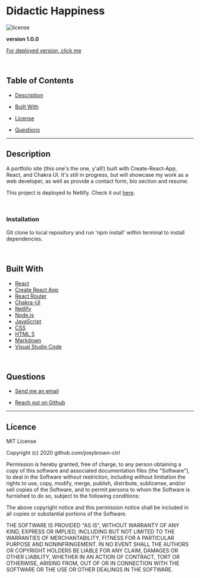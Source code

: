 # Didactic Happiness

![license](https://img.shields.io/badge/License-MIT-blue.svg)

**version 1.0.0**

[For deployed version, click me](https://georgejosephbrown.com)

<br>

  ## Table of Contents

  
* [Description](#description)
  
* [Built With](#builtwith) 
  
* [License](#license)
  
* [Questions](#questions)

  
<hr>

  ## Description 

A portfolio site (this one's the one, y'all!) built with Create-React-App, React, and Chakra UI. It's still in progress, but will showcase my work as a web developer, as well as provide a contact form, bio section and resume.

This project is deployed to Netlify. Check it out [here](https://georgejosephbrown.com).

<br>

  ### Installation

  Git clone to local repository and run 'npm install' within terminal to install dependencies.
  
  <br>

  ## Built With

* [React](https://reactjs.org/)
* [Create React App](https://create-react-app.dev/)
* [React Router](https://reactrouter.com/web/guides/quick-start)
* [Chakra-UI](https://chakra-ui.com/)
* [Netlify](https://www.netlify.com/)
* [Node.js](https://nodejs.org/en/about/)
* [JavaScript](https://developer.mozilla.org/en-US/docs/Web/JavaScript)
* [CSS](https://developer.mozilla.org/en-US/docs/Web/CSS)
* [HTML 5](https://developer.mozilla.org/en-US/docs/Web/Guide/HTML/HTML5)
* [Markdown](https://guides.github.com/features/mastering-markdown/)
* [Visual Studio Code](https://code.visualstudio.com/)

<br>

  ## Questions 
  
* [Send me an email](mailto:gjoey.brown@gmail.com)
  
* [Reach out on Github](https://github.com/joeybrown-ctrl)

<hr>

  ## Licence 
MIT License

Copyright (c) 2020 github.com/joeybrown-ctrl

Permission is hereby granted, free of charge, to any person obtaining a copy
of this software and associated documentation files (the "Software"), to deal
in the Software without restriction, including without limitation the rights
to use, copy, modify, merge, publish, distribute, sublicense, and/or sell
copies of the Software, and to permit persons to whom the Software is
furnished to do so, subject to the following conditions:

The above copyright notice and this permission notice shall be included in all
copies or substantial portions of the Software.

THE SOFTWARE IS PROVIDED "AS IS", WITHOUT WARRANTY OF ANY KIND, EXPRESS OR
IMPLIED, INCLUDING BUT NOT LIMITED TO THE WARRANTIES OF MERCHANTABILITY,
FITNESS FOR A PARTICULAR PURPOSE AND NONINFRINGEMENT. IN NO EVENT SHALL THE
AUTHORS OR COPYRIGHT HOLDERS BE LIABLE FOR ANY CLAIM, DAMAGES OR OTHER
LIABILITY, WHETHER IN AN ACTION OF CONTRACT, TORT OR OTHERWISE, ARISING FROM,
OUT OF OR IN CONNECTION WITH THE SOFTWARE OR THE USE OR OTHER DEALINGS IN THE
SOFTWARE.
